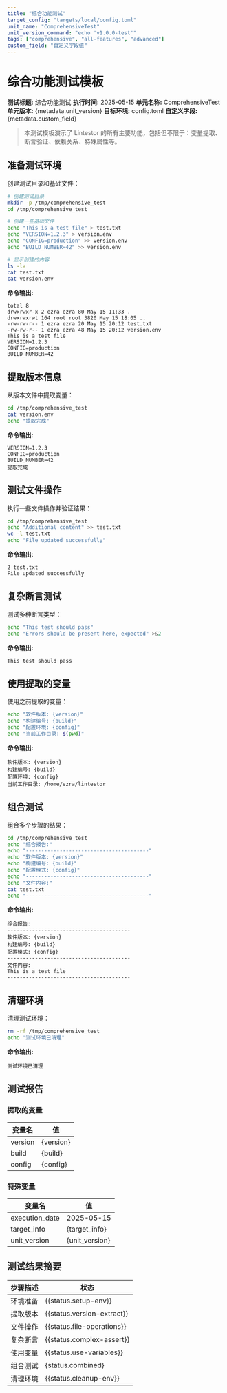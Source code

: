 ```yaml
---
title: "综合功能测试"
target_config: "targets/local/config.toml"
unit_name: "ComprehensiveTest"
unit_version_command: "echo 'v1.0.0-test'"
tags: ["comprehensive", "all-features", "advanced"]
custom_field: "自定义字段值"
---
```


# 综合功能测试模板

**测试标题:** 综合功能测试
**执行时间:** 2025-05-15
**单元名称:** ComprehensiveTest
**单元版本:** {metadata.unit_version}
**目标环境:** config.toml
**自定义字段:** {metadata.custom_field}

> 本测试模板演示了 Lintestor 的所有主要功能，包括但不限于：变量提取、断言验证、依赖关系、特殊属性等。

## 准备测试环境

创建测试目录和基础文件：

```bash
# 创建测试目录
mkdir -p /tmp/comprehensive_test
cd /tmp/comprehensive_test

# 创建一些基础文件
echo "This is a test file" > test.txt
echo "VERSION=1.2.3" > version.env
echo "CONFIG=production" >> version.env
echo "BUILD_NUMBER=42" >> version.env

# 显示创建的内容
ls -la
cat test.txt
cat version.env
```

**命令输出:**

```output {ref="setup-env"}
total 8
drwxrwxr-x 2 ezra ezra 80 May 15 11:33 .
drwxrwxrwt 164 root root 3820 May 15 18:05 ..
-rw-rw-r-- 1 ezra ezra 20 May 15 20:12 test.txt
-rw-rw-r-- 1 ezra ezra 48 May 15 20:12 version.env
This is a test file
VERSION=1.2.3
CONFIG=production
BUILD_NUMBER=42
```

## 提取版本信息

从版本文件中提取变量：

```bash
cd /tmp/comprehensive_test
cat version.env
echo "提取完成"
```

**命令输出:**

```output {ref="version-extract"}
VERSION=1.2.3
CONFIG=production
BUILD_NUMBER=42
提取完成
```

## 测试文件操作

执行一些文件操作并验证结果：

```bash
cd /tmp/comprehensive_test
echo "Additional content" >> test.txt
wc -l test.txt
echo "File updated successfully"
```

**命令输出:**

```output {ref="file-operations"}
2 test.txt
File updated successfully
```

## 复杂断言测试

测试多种断言类型：

```bash
echo "This test should pass"
echo "Errors should be present here, expected" >&2
```

**命令输出:**

```output {ref="complex-assert"}
This test should pass
```

## 使用提取的变量

使用之前提取的变量：

```bash
echo "软件版本: {version}"
echo "构建编号: {build}"
echo "配置环境: {config}"
echo "当前工作目录: $(pwd)"
```

**命令输出:**

```output {ref="use-variables"}
软件版本: {version}
构建编号: {build}
配置环境: {config}
当前工作目录: /home/ezra/lintestor
```

## 组合测试

组合多个步骤的结果：

```bash
cd /tmp/comprehensive_test
echo "综合报告:"
echo "----------------------------------------"
echo "软件版本: {version}"
echo "构建编号: {build}"
echo "配置模式: {config}"
echo "----------------------------------------"
echo "文件内容:"
cat test.txt
echo "----------------------------------------"
```

**命令输出:**

```output {ref="combined"}
综合报告:
----------------------------------------
软件版本: {version}
构建编号: {build}
配置模式: {config}
----------------------------------------
文件内容:
This is a test file
----------------------------------------
```

## 清理环境

清理测试环境：

```bash
rm -rf /tmp/comprehensive_test
echo "测试环境已清理"
```

**命令输出:**

```output {ref="cleanup-env"}
测试环境已清理
```

## 测试报告

### 提取的变量

| 变量名 | 值 |
|-------|-----|
| version | {version} |
| build | {build} |
| config | {config} |

### 特殊变量

| 变量名 | 值 |
|-------|-----|
| execution_date | 2025-05-15 |
| target_info | {target_info} |
| unit_version | {unit_version} |

## 测试结果摘要

| 步骤描述 | 状态 |
|---------|------|
| 环境准备 | {{status.setup-env}} |
| 提取版本 | {{status.version-extract}} |
| 文件操作 | {{status.file-operations}} |
| 复杂断言 | {{status.complex-assert}} |
| 使用变量 | {{status.use-variables}} |
| 组合测试 | {status.combined} |
| 清理环境 | {{status.cleanup-env}} |
